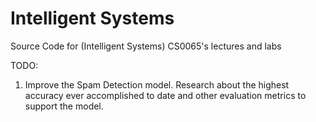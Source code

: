 # Intelligent Systems
Source Code for (Intelligent Systems) CS0065's lectures and labs

TODO: <br>
1. Improve the Spam Detection model. Research about the highest accuracy ever accomplished to date and other evaluation metrics to support the model.
